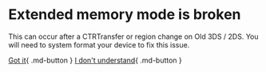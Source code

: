 # Extended memory mode is broken

This can occur after a CTRTransfer or region change on Old 3DS / 2DS. You will need to system format your device to fix this issue.

[Got it](/troubleshoot/issue/success){ .md-button }
[I don't understand](/troubleshoot/issue/support){ .md-button }